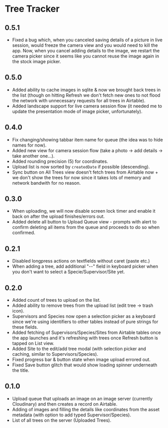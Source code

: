 #  Tree Tracker

## 0.5.1
- Fixed a bug which, when you canceled saving details of a picture in live session, would freeze the camera view and you would need to kill the app. Now, when you cancel adding details to the image, we restart the camera picker since it seems like you cannot reuse the image again in the stock image picker.

## 0.5.0
- Added ability to cache images in sqlite & now we brought back trees in the list (though on hitting Refresh we don't fetch new ones to not flood the network with unnecessary requests for all trees in Airtable).
- Added landscape support for live camera session flow (it needed me to update the presentation mode of image picker, unfortunately).

## 0.4.0
- Fix changing/showing tabbar item name for queue (the idea was to hide names for now).
- Added new view for camera session flow (take a photo -> add details -> take another one...).
- Added rounding precision (5) for coordinates.
- Upload list is now sorted by `createdDate` if possible (descending).
- Sync button on All Trees view doesn't fetch trees from Airtable now + we don't show the trees for now since it takes lots of memory and network bandwith for no reason.

## 0.3.0
- When uploading, we will now disable screen lock timer and enable it back on after the upload finishes/errors out.
- Added delete all button to Upload Queue view - prompts with alert to confirm deleting all items from the queue and proceeds to do so when confirmed.

## 0.2.1
- Disabled longpress actions on textfields without caret (paste etc.)
- When adding a tree, add additional "--" field in keyboard picker when you don't want to select a Specie/Supervisor/Site yet.

## 0.2.0
- Added count of trees to upload on the list.
- Added ability to remove trees from the upload list (edit tree -> trash icon).
- Supervisors and Species now open a selection picker as a keyboard since we're using identifiers to other tables instead of pure strings for these fields.
- Added fetching of Supervisors/Species/Sites from Airtable tables once the app launches and it's refreshing with trees once Refresh button is tapped on List view. 
- Added Site to the edit/add tree modal (with selection picker and caching, similar to Supervisors/Species).
- Fixed progress bar & button state when image upload errored out.
- Fixed Save button glitch that would show loading spinner underneath the title.

## 0.1.0
- Upload queue that uploads an image on an image server (currently Cloudinary) and then creates a record on Airtable.
- Adding of images and filling the details like coordinates from the asset metadata (with option to add typed Supervisor/Species).
- List of all trees on the server (Uploaded Trees).
